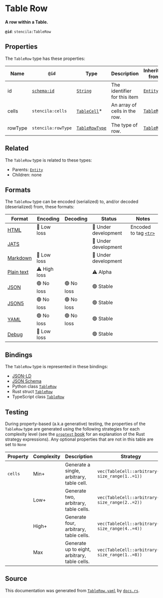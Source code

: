 # Table Row

**A row within a Table.**

**`@id`**: `stencila:TableRow`

## Properties

The `TableRow` type has these properties:

| Name    | `@id`                                | Type                                                                                                           | Description                   | Inherited from                                                                                        |
| ------- | ------------------------------------ | -------------------------------------------------------------------------------------------------------------- | ----------------------------- | ----------------------------------------------------------------------------------------------------- |
| id      | [`schema:id`](https://schema.org/id) | [`String`](https://github.com/stencila/stencila/blob/main/docs/reference/schema/data/string.md)                | The identifier for this item  | [`Entity`](https://github.com/stencila/stencila/blob/main/docs/reference/schema/other/entity.md)      |
| cells   | `stencila:cells`                     | [`TableCell`](https://github.com/stencila/stencila/blob/main/docs/reference/schema/works/table-cell.md)*       | An array of cells in the row. | [`TableRow`](https://github.com/stencila/stencila/blob/main/docs/reference/schema/works/table-row.md) |
| rowType | `stencila:rowType`                   | [`TableRowType`](https://github.com/stencila/stencila/blob/main/docs/reference/schema/works/table-row-type.md) | The type of row.              | [`TableRow`](https://github.com/stencila/stencila/blob/main/docs/reference/schema/works/table-row.md) |

## Related

The `TableRow` type is related to these types:

- Parents: [`Entity`](https://github.com/stencila/stencila/blob/main/docs/reference/schema/other/entity.md)
- Children: none

## Formats

The `TableRow` type can be encoded (serialized) to, and/or decoded (deserialized) from, these formats:

| Format                                                                                        | Encoding         | Decoding     | Status                 | Notes                                                                                 |
| --------------------------------------------------------------------------------------------- | ---------------- | ------------ | ---------------------- | ------------------------------------------------------------------------------------- |
| [HTML](https://github.com/stencila/stencila/blob/main/docs/reference/formats/html.md)         | 🔷 Low loss       |              | 🚧 Under development    | Encoded to tag [`<tr>`](https://developer.mozilla.org/en-US/docs/Web/HTML/Element/tr) |
| [JATS](https://github.com/stencila/stencila/blob/main/docs/reference/formats/jats.md)         |                  |              | 🚧 Under development    |                                                                                       |
| [Markdown](https://github.com/stencila/stencila/blob/main/docs/reference/formats/markdown.md) | 🔷 Low loss       |              | 🚧 Under development    |                                                                                       |
| [Plain text](https://github.com/stencila/stencila/blob/main/docs/reference/formats/text.md)   | ⚠️ High loss     |              | ⚠️ Alpha               |                                                                                       |
| [JSON](https://github.com/stencila/stencila/blob/main/docs/reference/formats/json.md)         | 🟢 No loss        | 🟢 No loss    | 🟢 Stable               |                                                                                       |
| [JSON5](https://github.com/stencila/stencila/blob/main/docs/reference/formats/json5.md)       | 🟢 No loss        | 🟢 No loss    | 🟢 Stable               |                                                                                       |
| [YAML](https://github.com/stencila/stencila/blob/main/docs/reference/formats/yaml.md)         | 🟢 No loss        | 🟢 No loss    | 🟢 Stable               |                                                                                       |
| [Debug](https://github.com/stencila/stencila/blob/main/docs/reference/formats/debug.md)       | 🔷 Low loss       |              | 🟢 Stable               |                                                                                       |

## Bindings

The `TableRow` type is represented in these bindings:

- [JSON-LD](https://stencila.dev/TableRow.jsonld)
- [JSON Schema](https://stencila.dev/TableRow.schema.json)
- Python class [`TableRow`](https://github.com/stencila/stencila/blob/main/python/python/stencila/types/table_row.py)
- Rust struct [`TableRow`](https://github.com/stencila/stencila/blob/main/rust/schema/src/types/table_row.rs)
- TypeScript class [`TableRow`](https://github.com/stencila/stencila/blob/main/typescript/src/types/TableRow.ts)

## Testing

During property-based (a.k.a generative) testing, the properties of the `TableRow` type are generated using the following strategies for each complexity level (see the [`proptest` book](https://proptest-rs.github.io/proptest/) for an explanation of the Rust strategy expressions). Any optional properties that are not in this table are set to `None`

| Property | Complexity | Description                                   | Strategy                                         |
| -------- | ---------- | --------------------------------------------- | ------------------------------------------------ |
| `cells`  | Min+       | Generate a single, arbitrary, table cell.     | `vec(TableCell::arbitrary(), size_range(1..=1))` |
|          | Low+       | Generate two, arbitrary, table cells.         | `vec(TableCell::arbitrary(), size_range(2..=2))` |
|          | High+      | Generate four, arbitrary, table cells.        | `vec(TableCell::arbitrary(), size_range(4..=4))` |
|          | Max        | Generate up to eight, arbitrary, table cells. | `vec(TableCell::arbitrary(), size_range(1..=8))` |

## Source

This documentation was generated from [`TableRow.yaml`](https://github.com/stencila/stencila/blob/main/schema/TableRow.yaml) by [`docs.rs`](https://github.com/stencila/stencila/blob/main/rust/schema-gen/src/docs.rs).